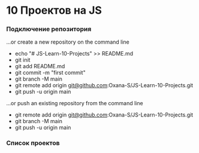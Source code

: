 # 10 Проектов на JS
### Подключение репозитория
…or create a new repository on the command line

- echo "# JS-Learn-10-Projects" >> README.md
- git init
- git add README.md
- git commit -m "first commit"
- git branch -M main
- git remote add origin git@github.com:Oxana-S/JS-Learn-10-Projects.git
- git push -u origin main

…or push an existing repository from the command line

- git remote add origin git@github.com:Oxana-S/JS-Learn-10-Projects.git
- git branch -M main
- git push -u origin main

### Список проектов

